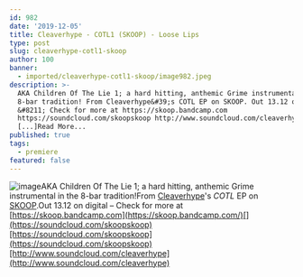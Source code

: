 ```yaml
---
id: 982
date: '2019-12-05'
title: Cleaverhype - COTL1 (SKOOP) - Loose Lips
type: post
slug: cleaverhype-cotl1-skoop
author: 100
banner:
  - imported/cleaverhype-cotl1-skoop/image982.jpeg
description: >-
  AKA Children Of The Lie 1; a hard hitting, anthemic Grime instrumental in the
  8-bar tradition! From Cleaverhype&#39;s COTL EP on SKOOP. Out 13.12 on digital
  &#8211; Check for more at https://skoop.bandcamp.com
  https://soundcloud.com/skoopskoop http://www.soundcloud.com/cleaverhype
  [...]Read More...
published: true
tags:
  - premiere
featured: false
---
```

![image](../imported/cleaverhype-cotl1-skoop/image982.jpeg)AKA Children Of The Lie 1; a hard hitting, anthemic Grime instrumental in the 8-bar tradition!From [Cleaverhype](https://cleaverhype.bandcamp.com/)'s _COTL_ EP on [SKOOP](https://skoop.bandcamp.com/).Out 13.12 on digital – Check for more at [](https://skoop.bandcamp.com/)[https://skoop.bandcamp.com](https://skoop.bandcamp.com/)[](https://soundcloud.com/skoopskoop)[https://soundcloud.com/skoopskoop](https://soundcloud.com/skoopskoop)[http://www.soundcloud.com/cleaverhype](http://www.soundcloud.com/cleaverhype)